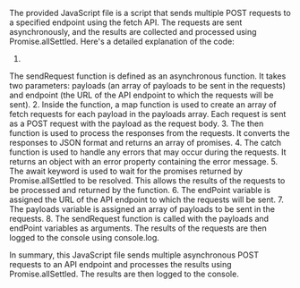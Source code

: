 The provided JavaScript file is a script that sends multiple POST requests to a specified endpoint using the fetch API. The requests are sent asynchronously, and the results are collected and processed using Promise.allSettled. Here's a detailed explanation of the code:

1.
The sendRequest function is defined as an asynchronous function. It takes two parameters: payloads (an array of payloads to be sent in the requests) and endpoint (the URL of the API endpoint to which the requests will be sent).
2.
Inside the function, a map function is used to create an array of fetch requests for each payload in the payloads array. Each request is sent as a POST request with the payload as the request body.
3.
The then function is used to process the responses from the requests. It converts the responses to JSON format and returns an array of promises.
4.
The catch function is used to handle any errors that may occur during the requests. It returns an object with an error property containing the error message.
5.
The await keyword is used to wait for the promises returned by Promise.allSettled to be resolved. This allows the results of the requests to be processed and returned by the function.
6.
The endPoint variable is assigned the URL of the API endpoint to which the requests will be sent.
7.
The payloads variable is assigned an array of payloads to be sent in the requests.
8.
The sendRequest function is called with the payloads and endPoint variables as arguments. The results of the requests are then logged to the console using console.log.


In summary, this JavaScript file sends multiple asynchronous POST requests to an API endpoint and processes the results using Promise.allSettled. The results are then logged to the console.